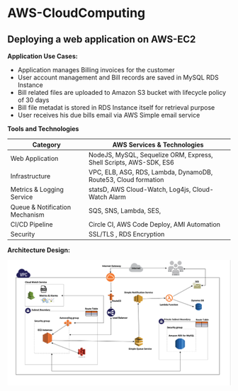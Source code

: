 # AWS-CloudComputing

## Deploying a web application on AWS-EC2

**Application Use Cases:**

* Application manages Billing invoices for the customer
* User account management and Bill records are saved in MySQL RDS Instance
* Bill related files are uploaded to Amazon S3 bucket with lifecycle policy of 30 days
* Bill file metadat is stored in RDS Instance itself for retrieval purpose
* User receives his due bills email via AWS Simple email service

**Tools and Technologies**

  <table>
    <thead>
      <tr>
        <th>Category</th>
        <th>AWS Services & Technologies</th>
      </tr>
    </thead>
    <tbody>
        <tr>
            <td>Web Application</td>
            <td>NodeJS, MySQL, Sequelize ORM, Express, Shell Scripts, AWS-SDK, ES6</td>
        </tr>
        <tr>
            <td>Infrastructure</td>
            <td>VPC, ELB, ASG, RDS, Lambda, DynamoDB, Route53, Cloud formation</td>
        </tr>
         <tr>
            <td>Metrics & Logging Service</td>
            <td>statsD, AWS Cloud-Watch, Log4js, Cloud-Watch Alarm </td>
        </tr>
         <tr>
            <td>Queue & Notification Mechanism</td>
            <td>SQS, SNS, Lambda, SES, </td>
        </tr>
          <tr>
            <td>CI/CD Pipeline</td>
            <td>Circle CI, AWS Code Deploy, AMI Automation</td>
        </tr>
       <tr>
            <td>Security</td>
            <td>SSL/TLS , RDS Encryption</td>
        </tr>
    </tbody>
  </table>
  
  
  
**Architecture Design:**

![](AWS_Architecture.png)
